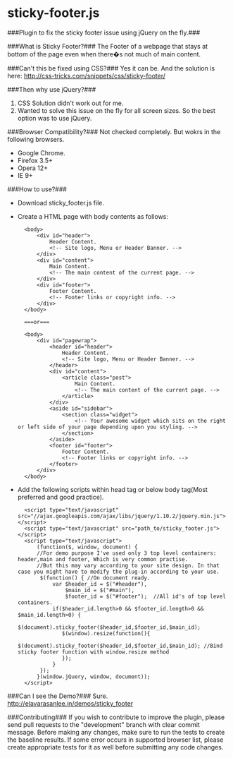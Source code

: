 sticky-footer.js
================

###Plugin to fix the sticky footer issue using jQuery on the fly.###

###What is Sticky Footer?###
The Footer of a webpage that stays at bottom of the page even when there�s not much of main content.
	
###Can't this be fixed using CSS?###
Yes it can be. And the solution is here: http://css-tricks.com/snippets/css/sticky-footer/
	
###Then why use jQuery?###
1. CSS Solution didn't work out for me.
2. Wanted to solve this issue on the fly for all screen sizes. So the best option was to use jQuery.

###Browser Compatibility?###
Not checked completely. But wokrs in the following browsers.
* Google Chrome.
* Firefox 3.5+
* Opera 12+
* IE 9+

###How to use?###
* Download sticky_footer.js file.
* Create a HTML page with body contents as follows:

		<body>
			<div id="header">
				Header Content.
				<!-- Site logo, Menu or Header Banner. -->
			</div>
			<div id="content">
				Main Content.
				<!-- The main content of the current page. -->
			</div>
			<div id="footer">
				Footer Content.
				<!-- Footer links or copyright info. -->
			</div>
		</body>
		
		===or===
		
		<body>
			<div id="pagewrap">
				<header id="header">
					Header Content.
					<!-- Site logo, Menu or Header Banner. -->
				</header>
				<div id="content">
					<article class="post">
						Main Content.
						<!-- The main content of the current page. -->
					</article>
				</div>
				<aside id="sidebar">
					<section class="widget">
						<!-- Your awesome widget which sits on the right or left side of your page depending upon you styling. -->
					</section>
				</aside>
				<footer id="footer">
					Footer Content.
					<!-- Footer links or copyright info. -->
				</footer>
			</div>
		</body>

* Add the following scripts within head tag or below body tag(Most preferred and good practice).
	
		<script type="text/javascript" src="//ajax.googleapis.com/ajax/libs/jquery/1.10.2/jquery.min.js"></script>
		<script type="text/javascript" src="path_to/sticky_footer.js"></script>
		<script type="text/javascript">
			(function($, window, document) {
			//For demo purpose I've used only 3 top level containers: header,main and footer, Which is very common practise. 
			//But this may vary according to your site design. In that case you might have to modify the plug-in according to your use.
			 $(function() { //On document ready.
				 var $header_id = $("#header"),
					 $main_id = $("#main"),
					 $footer_id = $("#footer");  //All id's of top level containers.
				 if($header_id.length>0 && $footer_id.length>0 && $main_id.length>0) {
					$(document).sticky_footer($header_id,$footer_id,$main_id);
					$(window).resize(function(){
						$(document).sticky_footer($header_id,$footer_id,$main_id); //Bind sticky footer function with window.resize method
					});
				 }
			 });
			}(window.jQuery, window, document));
		</script>

###Can I see the Demo?###
Sure. http://elavarasanlee.in/demos/sticky_footer
	
###Contributing###
If you wish to contribute to improve the plugin, please send pull requests to the "development" branch with clear commit message. Before making any changes, make sure to run the tests to create the baseline results. If some error occurs in supported browser list, please create appropriate tests for it as well before submitting any code changes.
